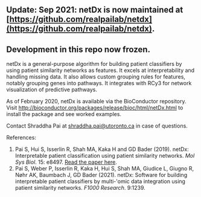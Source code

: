
## Update: Sep 2021: netDx is now maintained at [https://github.com/realpailab/netdx](https://github.com/realpailab/netdx).
## Development in this repo now frozen.

netDx is a general-purpose algorithm for building patient classifiers by using patient similarity networks as features. It excels at interpretability and handling missing data. It also allows custom grouping rules for features, notably grouping genes into pathways. It integrates with RCy3 for network visualization of predictive pathways.

As of February 2020, netDx is available via the BioConductor repository. 
Visit http://bioconductor.org/packages/release/bioc/html/netDx.html to install the package and see worked examples.

Contact Shraddha Pai at shraddha.pai@utoronto.ca in case of questions.

References: 

1. Pai S, Hui S, Isserlin R, Shah MA, Kaka H and GD Bader (2019). netDx: Interpretable patient classification using patient similarity networks. *Mol Sys Biol*. 15: e8497. [Read the paper here](https://www.embopress.org/doi/full/10.15252/msb.20188497).
2. Pai S, Weber P, Isserlin R, Kaka H, Hui S, Shah MA, Giudice L, Giugno R, Nøhr AK, Baumbach J, GD Bader (2021). netDx: Software for building interpretable patient classifiers by multi-'omic data integration using patient similarity networks. *F1000 Research*. 9:1239.
